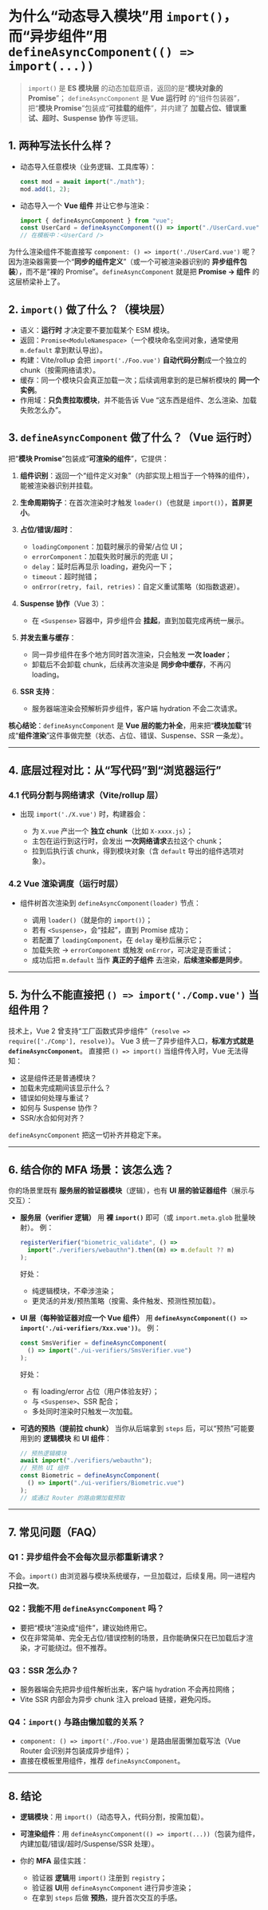 # 为什么“动态导入模块”用 `import()`，而“异步组件”用 `defineAsyncComponent(() => import(...))`

> `import()` 是 **ES 模块层** 的动态加载原语，返回的是“**模块对象的 Promise**”；
> `defineAsyncComponent` 是 **Vue 运行时** 的“组件包装器”，把“**模块 Promise**”包装成“**可挂载的组件**”，并内建了 **加载占位、错误重试、超时、Suspense 协作** 等逻辑。

## 1. 两种写法长什么样？

- 动态导入任意模块（业务逻辑、工具库等）：

  ```ts
  const mod = await import("./math");
  mod.add(1, 2);
  ```

- 动态导入一个 **Vue 组件** 并让它参与渲染：

  ```ts
  import { defineAsyncComponent } from "vue";
  const UserCard = defineAsyncComponent(() => import("./UserCard.vue"));
  // 在模板中：<UserCard />
  ```

为什么渲染组件不能直接写 `component: () => import('./UserCard.vue')` 呢？
因为渲染器需要一个“**同步的组件定义**”（或一个可被渲染器识别的 **异步组件包装**），而不是“裸的 Promise”。`defineAsyncComponent` 就是把 **Promise → 组件** 的这层桥梁补上了。

## 2. `import()` 做了什么？（模块层）

- 语义：**运行时** 才决定要不要加载某个 ESM 模块。
- 返回：`Promise<ModuleNamespace>`（一个模块命名空间对象，通常使用 `m.default` 拿到默认导出）。
- 构建：Vite/rollup 会把 `import('./Foo.vue')` **自动代码分割**成一个独立的 chunk（按需网络请求）。
- 缓存：同一个模块只会真正加载一次；后续调用拿到的是已解析模块的 **同一个实例**。
- 作用域：**只负责拉取模块**，并不能告诉 Vue “这东西是组件、怎么渲染、加载失败怎么办”。

## 3. `defineAsyncComponent` 做了什么？（Vue 运行时）

把“**模块 Promise**”包装成“**可渲染的组件**”，它提供：

1. **组件识别**：返回一个“组件定义对象”（内部实现上相当于一个特殊的组件），能被渲染器识别并挂载。
2. **生命周期钩子**：在首次渲染时才触发 `loader()`（也就是 `import()`），**首屏更小**。
3. **占位/错误/超时**：

   - `loadingComponent`：加载时展示的骨架/占位 UI；
   - `errorComponent`：加载失败时展示的兜底 UI；
   - `delay`：延时后再显示 loading，避免闪一下；
   - `timeout`：超时抛错；
   - `onError(retry, fail, retries)`：自定义重试策略（如指数退避）。

4. **Suspense 协作**（Vue 3）：

   - 在 `<Suspense>` 容器中，异步组件会 **挂起**，直到加载完成再统一展示。

5. **并发去重与缓存**：

   - 同一异步组件在多个地方同时首次渲染，只会触发 **一次 loader**；
   - 卸载后不会卸载 chunk，后续再次渲染是 **同步命中缓存**，不再闪 loading。

6. **SSR 支持**：

   - 服务器端渲染会预解析异步组件，客户端 hydration 不会二次请求。

**核心结论**：`defineAsyncComponent` 是 **Vue 层的能力补全**，用来把“**模块加载**”转成“**组件渲染**”这件事做完整（状态、占位、错误、Suspense、SSR 一条龙）。

---

## 4. 底层过程对比：从“写代码”到“浏览器运行”

### 4.1 代码分割与网络请求（Vite/rollup 层）

- 出现 `import('./X.vue')` 时，构建器会：

  - 为 `X.vue` 产出一个 **独立 chunk**（比如 `X-xxxx.js`）；
  - 主包在运行到这行时，会发出 **一次网络请求**去拉这个 chunk；
  - 拉到后执行该 chunk，得到模块对象（含 `default` 导出的组件选项对象）。

### 4.2 Vue 渲染调度（运行时层）

- 组件树首次渲染到 `defineAsyncComponent(loader)` 节点：

  - 调用 `loader()`（就是你的 `import()`）；
  - 若有 `<Suspense>`，会“挂起”，直到 Promise 成功；
  - 若配置了 `loadingComponent`，在 `delay` 毫秒后展示它；
  - 加载失败 → `errorComponent` 或触发 `onError`，可决定是否重试；
  - 成功后把 `m.default` 当作 **真正的子组件** 去渲染，**后续渲染都是同步**。

---

## 5. 为什么不能直接把 `() => import('./Comp.vue')` 当组件用？

技术上，Vue 2 曾支持“工厂函数式异步组件”（`resolve => require(['./Comp'], resolve)`）。
Vue 3 统一了异步组件入口，**标准方式就是 `defineAsyncComponent`**。
直接把 `() => import()` 当组件传入时，Vue 无法得知：

- 这是组件还是普通模块？
- 加载未完成期间该显示什么？
- 错误如何处理与重试？
- 如何与 Suspense 协作？
- SSR/水合如何对齐？

`defineAsyncComponent` 把这一切补齐并稳定下来。

---

## 6. 结合你的 MFA 场景：该怎么选？

你的场景里既有 **服务层的验证器模块**（逻辑），也有 **UI 层的验证器组件**（展示与交互）：

- **服务层（verifier 逻辑）**
  用 **裸 `import()`** 即可（或 `import.meta.glob` 批量映射）。
  例：

  ```ts
  registerVerifier("biometric_validate", () =>
    import("./verifiers/webauthn").then((m) => m.default ?? m)
  );
  ```

  好处：

  - 纯逻辑模块，不牵涉渲染；
  - 更灵活的并发/预热策略（按需、条件触发、预测性预加载）。

- **UI 层（每种验证器对应一个 Vue 组件）**
  用 **`defineAsyncComponent(() => import('./ui-verifiers/Xxx.vue'))`**。
  例：

  ```ts
  const SmsVerifier = defineAsyncComponent(
    () => import("./ui-verifiers/SmsVerifier.vue")
  );
  ```

  好处：

  - 有 loading/error 占位（用户体验友好）；
  - 与 `<Suspense>`、SSR 配合；
  - 多处同时渲染时只触发一次加载。

- **可选的预热（提前拉 chunk）**
  当你从后端拿到 `steps` 后，可以“预热”可能要用到的 **逻辑模块** 和 **UI 组件**：

  ```ts
  // 预热逻辑模块
  await import("./verifiers/webauthn");
  // 预热 UI 组件
  const Biometric = defineAsyncComponent(
    () => import("./ui-verifiers/Biometric.vue")
  );
  // 或通过 Router 的路由懒加载预取
  ```

---

## 7. 常见问题（FAQ）

### Q1：异步组件会不会每次显示都重新请求？

不会。`import()` 由浏览器与模块系统缓存，一旦加载过，后续复用。同一进程内**只拉一次**。

### Q2：我能不用 `defineAsyncComponent` 吗？

- 要把“模块”渲染成“组件”，建议始终用它。
- 仅在非常简单、完全无占位/错误控制的场景，且你能确保只在已加载后才渲染，才可能绕过。但不推荐。

### Q3：SSR 怎么办？

- 服务器端会先把异步组件解析出来，客户端 hydration 不会再拉网络；
- Vite SSR 内部会为异步 chunk 注入 preload 链接，避免闪烁。

### Q4：`import()` 与路由懒加载的关系？

- `component: () => import('./Foo.vue')` 是路由层面懒加载写法（Vue Router 会识别并包装成异步组件）；
- 直接在模板里用组件，推荐 `defineAsyncComponent`。

---

## 8. 结论

- **逻辑模块**：用 `import()`（动态导入，代码分割，按需加载）。
- **可渲染组件**：用 `defineAsyncComponent(() => import(...))`（包装为组件，内建加载/错误/超时/Suspense/SSR 处理）。
- 你的 **MFA** 最佳实践：

  - 验证器 **逻辑**用 `import()` 注册到 `registry`；
  - 验证器 **UI**用 `defineAsyncComponent` 进行异步渲染；
  - 在拿到 `steps` 后做 **预热**，提升首次交互的手感。
